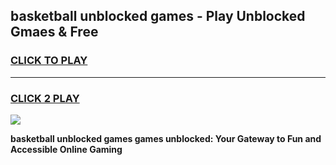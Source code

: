 
## basketball unblocked games - Play Unblocked Gmaes & Free
<h3>
<a href="https://premium.freeplayer.one?title=basketball_unblocked_games&ref=20F">CLICK TO PLAY</a></h3>
<hr>

<h3>
<a href="https://premium.freeplayer.one?title=basketball_unblocked_games&ref=20F">CLICK 2 PLAY</a>
  
</h3>

<a href="https://premium.freeplayer.one?title=basketball_unblocked_games&ref=20F/"><img src="https://clearcache.store/games.png"></a>


**basketball unblocked games games unblocked: Your Gateway to Fun and Accessible Online Gaming**
